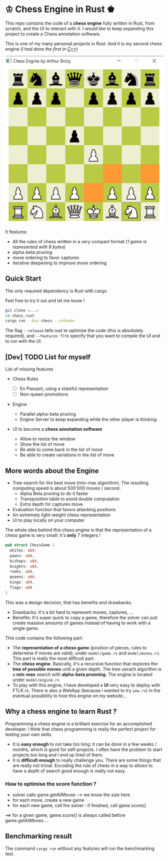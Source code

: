 # ♔ Chess Engine in Rust ♚

This repo contains the code of a **chess engine** fully written in Rust, from scratch, and the UI to interact with it. I would like to keep expanding this project to create a Chess annotation software.

This is one of my many personal projects in Rust. And it is my second chess engine (*I had done the first in [C++](https://github.com/arthurBricq/chess_cpp)*)

![](screenshot.png)

It features:
- All the rules of chess written in a very compact format (*1 game is represented with 8 bytes*)
- alpha-beta pruning
- move ordering to favor captures
- iterative deepening to improve move ordering


## Quick Start

The only required dependency is Rust with cargo.

Feel free to try it out and let me know !

```bash
git clone <...>
cd chess_rust
cargo run --bin chess --release
```

The flag `--release` tells rust to optimize the code (this is absolutely required), and `--features fltk` specify that you want to compile the UI and to run with the UI.

## [Dev] TODO List for myself

List of missing features

- Chess Rules
  - [ ] En Passant, using a stateful representation
  - [ ] Non-queen promotions

- Engine
  - Parallel alpha-beta pruning
  - Engine Server to keep expanding while the other player is thinking

- UI to become a **chess annotation software**
  - Allow to resize the window
  - Show the list of move
  - Be able to come back in the list of move
  - Be able to create variations in the list of move

## More words about the Engine

- Tree-search for the best move (min-max algorithm). The resulting computing speed is about 500'000 moves / second.
  - Alpha Beta pruning to do it faster
  - Transposition table to avoid double computation
  - Extra depth for captures move
- Evaluation function that favors attacking positions
- An extremely light-weight chess representation
- UI to play locally on your computer

The whole idea behind this chess engine is that the representation of a chess game is very small: it's **only** 7 integers !

```rust
pub struct ChessGame {
  whites: u64,
  pawns: u64,
  bishops: u64,
  knights: u64,
  rooks: u64,
  queens: u64,
  kings: u64,
  flags: u64
}
```

This was a design decision, that has benefits and drawbacks. 
- Drawbacks: it's a bit hard to represent moves, captures, ...
- Benefits: It's super quick to copy a game, therefore the solver can just create massive amounts of games instead of 
  having to work with a single game.

This code contains the following part:
- The **representation of a chess game** (position of pieces, rules to determine if moves are valid), under `model/game.rs` and `model/moves.rs`. This part is really the most difficult part.
- The **chess engine**. Basically, it's a recursive function that explores the **tree of possible moves** until a given depth. The tree-serach algorithm is a **min-max** search with **alpha-beta prunning**. The engine is located under `model/engine.rs`
- To play with this engine, I have developed a **UI** very easy to deploy with FTLK.rs. There is also a WebApp (because i wanted to try `yew.rs`) in the eventual possibility to host this engine on my website...


## Why a chess engine to learn Rust ? 

Programming a chess engine is a brilliant exercise for an accomplished developer. I think that chess programming is really the perfect project for testing your own skills. 
- It is **easy enough** to not take too long: it can be done in a few weeks / months, which is good for self-projects. I often have the problem to start projects too long and I end up tired of them.
- It is **difficult enough** to really challenge you. There are some things that are really not trivial. Encoding the rule of chess in a way to allows to have a depth of search good enough is really not easy.

### How to optimise the score function ? 

- solver calls game.getAllMoves --> we know the size here.
- for each move, create a new game 
- for each new game, call the solver : if finished, call game.score()

==> for a given game, game.score() is always called before game.getAllMoves ... 

## Benchmarking result

The command `cargo run` without any features will run the benchmarking test.



